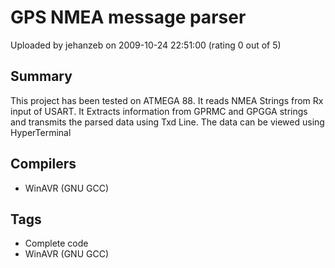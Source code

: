 # GPS NMEA message parser

Uploaded by jehanzeb on 2009-10-24 22:51:00 (rating 0 out of 5)

## Summary

This project has been tested on ATMEGA 88. It reads NMEA Strings from Rx input of USART. It Extracts information from GPRMC and GPGGA strings and transmits the parsed data using Txd Line. The data can be viewed using HyperTerminal

## Compilers

- WinAVR (GNU GCC)

## Tags

- Complete code
- WinAVR (GNU GCC)
